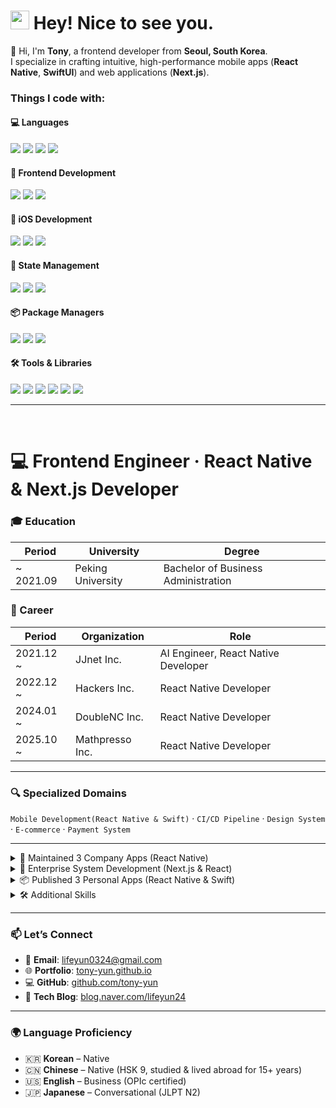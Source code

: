 <h1><img src="https://emojis.slackmojis.com/emojis/images/1531849430/4246/blob-sunglasses.gif?1531849430" width="30"/> Hey! Nice to see you.</h1>

<p>👋 Hi, I'm <b>Tony</b>, a frontend developer from <b>Seoul, South Korea</b>.<br/>
I specialize in crafting intuitive, high-performance mobile apps (<b>React Native</b>, <b>SwiftUI</b>) and web applications (<b>Next.js</b>).</p>

<h3>Things I code with:</h3>

#### 💻 Languages
<p>
  <img src="https://img.shields.io/badge/TypeScript-1572B6?style=for-the-badge&logo=TypeScript&logoColor=white"/>
  <img src="https://img.shields.io/badge/swift-F05139?style=for-the-badge&logo=swift&logoColor=white"/>
  <img src="https://img.shields.io/badge/ruby-CC332D?style=for-the-badge&logo=ruby&logoColor=white"/>
  <img src="https://img.shields.io/badge/Python-3774A4?style=for-the-badge&logo=python&logoColor=white"/>
</p>

#### 🚀 Frontend Development
<p>
  <img src="https://img.shields.io/badge/React_Native-0984e3?style=for-the-badge&logo=react&logoColor=61DAFB"/>
  <img src="https://img.shields.io/badge/React-1572B6?style=for-the-badge&logo=React&logoColor=white"/>
  <img src="https://img.shields.io/badge/Next-20232A?style=for-the-badge&logo=Vercel&logoColor=white"/>
</p>

#### 📱 iOS Development
<p>
  <img src="https://img.shields.io/badge/xcode-0984e3?style=for-the-badge&logo=xcode&logoColor=white"/>
  <img src="https://img.shields.io/badge/UIKit-0084FB?style=for-the-badge&logo=swift&logoColor=white"/>
  <img src="https://img.shields.io/badge/SwiftUI-00A0FF?style=for-the-badge&logo=swift&logoColor=white"/>
</p>

#### 🔄 State Management
<p>
  <img src="https://img.shields.io/badge/Recoil-1572B6?style=for-the-badge&logo=recoil&logoColor=white"/>
  <img src="https://img.shields.io/badge/Zustand-453F39?style=for-the-badge&logo=zustand&logoColor=white"/>
  <img src="https://img.shields.io/badge/Redux-593D88?style=for-the-badge&logo=redux&logoColor=white"/>
</p>

#### 📦 Package Managers
<p>
  <img src="https://img.shields.io/badge/npm-CB3837?style=for-the-badge&logo=npm&logoColor=white"/>
  <img src="https://img.shields.io/badge/yarn-0984e3?style=for-the-badge&logo=yarn&logoColor=white"/>
  <img src="https://img.shields.io/badge/bun-272A36?style=for-the-badge&logo=bun&logoColor=F9F1E1"/>
</p>

#### 🛠️ Tools & Libraries
<p>
  <img src="https://img.shields.io/badge/GIT-E44C30?style=for-the-badge&logo=git&logoColor=white"/>
  <img src="https://img.shields.io/badge/TanStackQuery-CB3837?style=for-the-badge&logo=reactQuery&logoColor=white"/>
  <img src="https://img.shields.io/badge/Fastlane-084F7C?style=for-the-badge&logo=Fastlane&logoColor=white"/>
  <img src="https://img.shields.io/badge/Socket.IO-20232A?style=for-the-badge&logo=Socket&logoColor=white"/>
  <img src="https://img.shields.io/badge/Pandas-3774A4?style=for-the-badge&logo=pandas&logoColor=white"/>
  <img src="https://img.shields.io/badge/Pytorch-E6492A?style=for-the-badge&logo=pytorch&logoColor=white"/>
</p>

---
<br/>

# 💻 Frontend Engineer · React Native & Next.js Developer

### 🎓 Education

| Period | University | Degree |
|--------|------------|--------|
| ~ 2021.09 | Peking University | Bachelor of Business Administration |

### 💼 Career

| Period | Organization | Role |
|--------|-------------|------|
| 2021.12 ~ | JJnet Inc. | AI Engineer, React Native Developer |
| 2022.12 ~ | Hackers Inc. | React Native Developer |
| 2024.01 ~ | DoubleNC Inc. | React Native Developer |
| 2025.10 ~ | Mathpresso Inc. | React Native Developer |
---

### 🔍 Specialized Domains
`Mobile Development(React Native & Swift)` · `CI/CD Pipeline` · `Design System` · `E-commerce` · `Payment System`

---

<details>
<summary>📱 Maintained 3 Company Apps (React Native)</summary>

**Tech Stack:** React Native, MMKV, TanStack Query, Recoil, Zustand, TypeScript

- **🛒 E-commerce App** – Coupon trading & online shopping platform  
- **💬 Crypto Chat App** – Real-time community for cryptocurrency  
- **📚 Education App** – Video streaming, text editor, in-app purchases

</details>

<details>
<summary>🏢 Enterprise System Development (Next.js & React)</summary>

**Tech Stack:** Next.js, Express, Socket, Sequelize, Recoil, TypeScript

- 🧩 **Internal CMS** – Role-based access control & data visualization  
- 💳 **Payment Integration** – Multiple payment methods & security improvements  
- 🎨 **Design System** – Reusable components for UI/UX consistency  
- 📢 **Promotional Integrations** – External campaign integration  
- 💬 **Channel Talk Integration** – Custom features for customer support

</details>

<details>
<summary>📦 Published 3 Personal Apps (React Native & Swift)</summary>

- 🎬 **World Movie App (React Native)**  
  Movie search, sort, favorites, and email login  

- 💡 **LED Board App (UIKit)**  
  Scrolls user text with custom color, speed, and font  

- 🧺 **Grocery List App (SwiftUI)**  
  To-do list app for groceries, with MVVM architecture and onboarding

</details>

<details>
<summary>🛠 Additional Skills</summary>

- **Data Engineering** with Python & Pandas  
- **Backend Development**: RESTful API, Express, MySQL, Oracle

</details>

---

### 📫 Let’s Connect

- 📧 **Email**: [lifeyun0324@gmail.com](mailto:lifeyun0324@gmail.com)  
- 🌐 **Portfolio**: [tony-yun.github.io](https://tony-yun.github.io/)  
- 💻 **GitHub**: [github.com/tony-yun](https://github.com/tony-yun)  
- 📝 **Tech Blog**: [blog.naver.com/lifeyun24](https://blog.naver.com/lifeyun24)

---

### 🌍 Language Proficiency

- 🇰🇷 **Korean** – Native  
- 🇨🇳 **Chinese** – Native (HSK 9, studied & lived abroad for 15+ years)  
- 🇺🇸 **English** – Business (OPIc certified)  
- 🇯🇵 **Japanese** – Conversational (JLPT N2)


